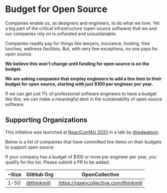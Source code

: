 # Budget for Open Source

Companies enable us, as designers and engineers, to do what we love. Yet a big part of the critical infrastructure (open source software) that we and our companies rely on is unfunded and unsustainable.

Companies readily pay for things like lawyers, insurance, hosting, free lunches, wellness facilities. But, with very few exceptions, no one pays for open source.

**We believe this won't change until funding for open source is on the budget.**

**We are asking companies that employ engineers to add a line item to their budget for open source, starting with just \$100 per engineer per year.**

If we can get just 1% of professional software engineers to have a budget like this, we can make a meaningful dent in the sustainability of open source software.

## Supporting Organizations

This initiative was launched at [ReactConfAU 2020](https://reactconfau.com/) in a talk by [@jedwatson](https://twitter.com/jedwatson).

Below is a list of companies that have committed line items on their budgets to support open source.

If your company has a budget of \$100 or more per engineer per year, you qualify for the list. Please submit a PR to be added.

| ~Size | GitHub Org | OpenCollective |
|-------|-------------------------------------------|--------------------------------------|
| 1-50 | [@thinkmill](https://github.com/Thinkmill) | https://opencollective.com/thinkmill |
